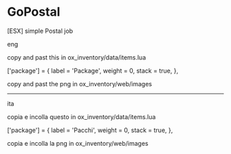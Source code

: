 # GoPostal
[ESX] simple Postal job

eng

copy and past this in ox_inventory/data/items.lua

['package'] = {
    label = 'Package',
    weight = 0,
    stack = true,
},

copy and past the png in ox_inventory/web/images


----------------------------------------------------------------

ita

copia e incolla questo in ox_inventory/data/items.lua

['package'] = {
    label = 'Pacchi',
    weight = 0,
    stack = true,
},

copia e incolla la png in ox_inventory/web/images
